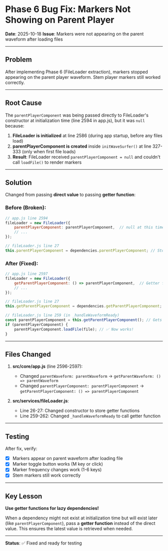 # Phase 6 Bug Fix: Markers Not Showing on Parent Player

**Date**: 2025-10-18
**Issue**: Markers were not appearing on the parent waveform after loading files

---

## Problem

After implementing Phase 6 (FileLoader extraction), markers stopped appearing on the parent player waveform. Stem player markers still worked correctly.

---

## Root Cause

The `parentPlayerComponent` was being passed directly to FileLoader's constructor at initialization time (line 2594 in app.js), but it was `null` because:

1. **FileLoader is initialized** at line 2586 (during app startup, before any files load)
2. **parentPlayerComponent is created** inside `initWaveSurfer()` at line 327-333 (only when first file loads)
3. **Result**: FileLoader received `parentPlayerComponent = null` and couldn't call `loadFile()` to render markers

---

## Solution

Changed from passing **direct value** to passing **getter function**:

### Before (Broken):
```javascript
// app.js line 2594
fileLoader = new FileLoader({
    parentPlayerComponent: parentPlayerComponent,  // null at this time!
    // ...
});

// fileLoader.js line 27
this.parentPlayerComponent = dependencies.parentPlayerComponent; // Stores null forever
```

### After (Fixed):
```javascript
// app.js line 2597
fileLoader = new FileLoader({
    getParentPlayerComponent: () => parentPlayerComponent,  // Getter function!
    // ...
});

// fileLoader.js line 27
this.getParentPlayerComponent = dependencies.getParentPlayerComponent; // Stores getter

// fileLoader.js line 259 (in _handleWaveformReady)
const parentPlayerComponent = this.getParentPlayerComponent(); // Gets current value
if (parentPlayerComponent) {
    parentPlayerComponent.loadFile(file); // ✅ Now works!
}
```

---

## Files Changed

1. **src/core/app.js** (line 2596-2597):
   - Changed `parentWaveform: parentWaveform` → `getParentWaveform: () => parentWaveform`
   - Changed `parentPlayerComponent: parentPlayerComponent` → `getParentPlayerComponent: () => parentPlayerComponent`

2. **src/services/fileLoader.js**:
   - Line 26-27: Changed constructor to store getter functions
   - Line 259-262: Changed `_handleWaveformReady` to call getter function

---

## Testing

After fix, verify:
- [x] Markers appear on parent waveform after loading file
- [x] Marker toggle button works (M key or click)
- [x] Marker frequency changes work (1-6 keys)
- [x] Stem markers still work correctly

---

## Key Lesson

**Use getter functions for lazy dependencies!**

When a dependency might not exist at initialization time but will exist later (like `parentPlayerComponent`), pass a **getter function** instead of the direct value. This ensures the latest value is retrieved when needed.

---

**Status**: ✅ Fixed and ready for testing
